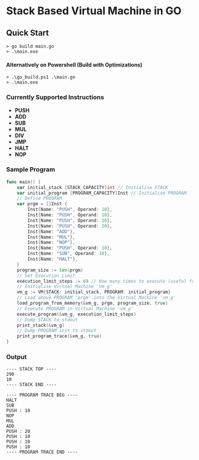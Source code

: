 # Stack Based Virtual Machine in GO

## Quick Start

```console
> go build main.go
> .\main.exe
```
#### Alternatively on Powershell (Build with Optimizations)
```console
> .\go_build.ps1 .\main.go
> .\main.exe
```

### Currently Supported Instructions
- **PUSH**
- **ADD**
- **SUB**
- **MUL**
- **DIV**
- **JMP**
- **HALT**
- **NOP**

### Sample Program

```go
func main() {
	var initial_stack [STACK_CAPACITY]int // Initialise STACK
	var initial_program [PROGRAM_CAPACITY]Inst // Initialise PROGRAM
	// Define PROGRAM
	var prgm = []Inst {
		Inst{Name: "PUSH", Operand: 10},
		Inst{Name: "PUSH", Operand: 10},
		Inst{Name: "PUSH", Operand: 10},
		Inst{Name: "PUSH", Operand: 20},
		Inst{Name: "ADD"},
		Inst{Name: "MUL"},
		Inst{Name: "NOP"},
		Inst{Name: "PUSH", Operand: 10},
		Inst{Name: "SUB", Operand: 10},
		Inst{Name: "HALT"},
	}
	program_size := len(prgm)
	// Set Execution Limit
	execution_limit_steps := 69 // How many times to execute (useful for non halting Virtual Machines)
	// Initialise Virtual Machine 'vm_g'
	vm_g := VM{STACK: initial_stack, PROGRAM: initial_program}
	// Load above PROGRAM 'prgm' into the Virtual Machine 'vm_g'
	load_program_from_memory(&vm_g, prgm, program_size, true)
	// Execute PROGRAM in Virtual Machine 'vm_g'
	execute_program(&vm_g, execution_limit_steps)
	// Dump STACK to stdout
	print_stack(&vm_g)
	// Dump PROGRAM inst to stdout
	print_program_trace(&vm_g, true)
}
```

### Output 

```console
---- STACK TOP ----
290
10
---- STACK END ----

---- PROGRAM TRACE BEG ----
HALT
SUB
PUSH : 10
NOP
MUL
ADD
PUSH : 20
PUSH : 10
PUSH : 10
PUSH : 10
---- PROGRAM TRACE END ----

```
